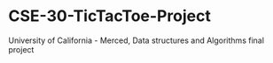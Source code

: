 # CSE-30-TicTacToe-Project
University of California - Merced, Data structures and Algorithms final project
